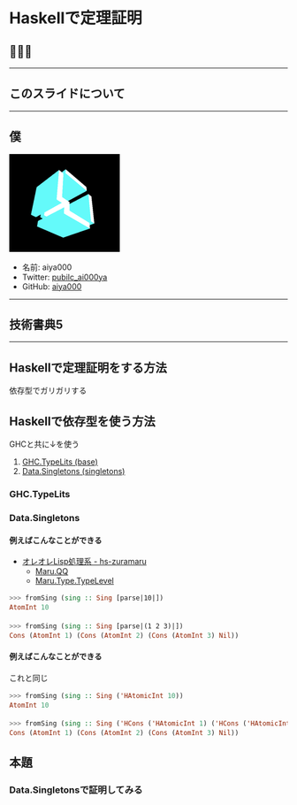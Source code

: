 # Haskellで定理証明
## 🤘😋🤘

- - - - -

## このスライドについて

<!-- このスライドを見ると何が理解できるのか？ -->

- - - - -

## 僕
![profile-image](profile.png)

- 名前: aiya000
- Twitter: [pubilc\_ai000ya](https://twitter.com/public_ai000ya)
- GitHub: [aiya000](https://github.com/aiya000)

- - - - -

## 技術書典5

<!-- 「当選しました、よろしくお願いします！」サークルカットと一緒に -->

- - - - -

## Haskellで定理証明をする方法
依存型でガリガリする

## Haskellで依存型を使う方法

GHCと共に↓を使う

1. [GHC.TypeLits (base)](http://hackage.haskell.org/package/base-4.11.1.0/docs/GHC-TypeLits.html)
1. [Data.Singletons (singletons)](http://hackage.haskell.org/package/singletons-2.4.1/docs/Data-Singletons.html)

### GHC.TypeLits
### Data.Singletons
#### 例えばこんなことができる

- [オレオレLisp処理系 - hs-zuramaru](https://github.com/aiya000/hs-zuramaru)
    - [Maru.QQ](https://github.com/aiya000/hs-zuramaru/blob/master/src/Maru/QQ.hs)
    - [Maru.Type.TypeLevel](https://github.com/aiya000/hs-zuramaru/blob/master/src/Maru/Type/TypeLevel.hs)

```haskell
>>> fromSing (sing :: Sing [parse|10|])
AtomInt 10

>>> fromSing (sing :: Sing [parse|(1 2 3)|])
Cons (AtomInt 1) (Cons (AtomInt 2) (Cons (AtomInt 3) Nil))
```

#### 例えばこんなことができる

これと同じ

```haskell
>>> fromSing (sing :: Sing ('HAtomicInt 10))
AtomInt 10

>>> fromSing (sing :: Sing ('HCons ('HAtomicInt 1) ('HCons ('HAtomicInt 2) ('HCons ('HAtomicInt 3) 'HNil))))
Cons (AtomInt 1) (Cons (AtomInt 2) (Cons (AtomInt 3) Nil))
```

## 本題
### Data.Singletonsで証明してみる
<!-- reverse (reverse xs) ~ xs -->
